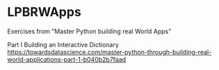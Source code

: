 # LPBRWApps
Exercises from "Master Python building real World Apps" 

Part I Building an Interactive Dictionary
https://towardsdatascience.com/master-python-through-building-real-world-applications-part-1-b040b2b7faad

